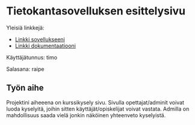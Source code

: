 ﻿# Tietokantasovelluksen esittelysivu

Yleisiä linkkejä:

* [Linkki sovellukseeni](http://xmox.users.cs.helsinki.fi/tsoha/)
* [Linkki dokumentaatiooni](https://github.com/MMMorsky/Tsoha-Bootstrap/blob/master/doc/dokumentaatio.pdf)

 Käyttäjätunnus: timo
 
 Salasana: raipe

## Työn aihe

Projektini aiheeena on kurssikysely sivu. Sivulla opettajat/adminit voivat luoda kyselyitä, joihin sitten käyttäjät/opiskelijat voivat vastata. Admilla on mahdollisuus saada vielä jonkin näköinen yhteenveto kyselyistä.
